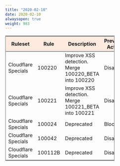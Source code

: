 ```yaml
---
title: "2020-02-10"
date: 2020-02-10
alwaysopen: true
weight: 983
---
```


<table style="border: solid 2px darkgrey; width:70%;">
    <thead style="background:#ffeadf;">
        <tr>
            <th>Ruleset</th>
            <th>Rule</th>
            <th>Description</th>
            <th>Previous Action</th>
            <th>New Action</th>
        </tr>
    </thead>
    <tbody>
        <tr>
            <td>Cloudflare Specials</td>
            <td>100220</td>
            <td>Improve XSS detection. Merge 100220_BETA into 100220</td>
            <td>Disable</td>
            <td>Disable</td>
        </tr>
        <tr>
            <td>Cloudflare Specials</td>
            <td>100221</td>
            <td>Improve XSS detection. Merge 100221_BETA into 100221</td>
            <td>Disable</td>
            <td>Disable</td>
        </tr>
        <tr>
            <td>Cloudflare Specials</td>
            <td>100024</td>
            <td>Deprecated</td>
            <td>Block</td>
            <td>Disable</td>
        </tr>
        <tr>
            <td>Cloudflare Specials</td>
            <td>100042</td>
            <td>Deprecated</td>
            <td>Disable</td>
            <td>Disable</td>
        </tr>
        <tr>
            <td>Cloudflare Specials</td>
            <td>100112B</td>
            <td>Deprecated</td>
            <td>Disable</td>
            <td>Disable</td>
        </tr>
    </tbody>
</table>
